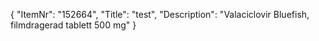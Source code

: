 {
  "ItemNr": "152664",
  "Title": "test",
  "Description": "Valaciclovir Bluefish, filmdragerad tablett 500 mg"
}